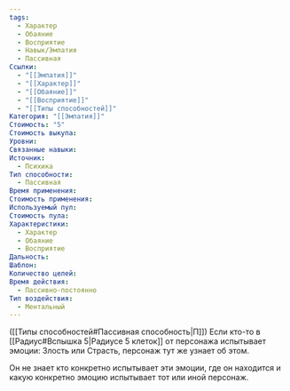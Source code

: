```yaml
---
tags:
  - Характер
  - Обаяние
  - Восприятие
  - Навык/Эмпатия
  - Пассивная
Ссылки:
  - "[[Эмпатия]]"
  - "[[Характер]]"
  - "[[Обаяние]]"
  - "[[Восприятие]]"
  - "[[Типы способностей]]"
Категория: "[[Эмпатия]]"
Стоимость: "5"
Стоимость выкупа: 
Уровни: 
Связанные навыки: 
Источник:
  - Психика
Тип способности:
  - Пассивная
Время применения: 
Стоимость применения: 
Используемый пул: 
Стоимость пула: 
Характеристики:
  - Характер
  - Обаяние
  - Восприятие
Дальность: 
Шаблон: 
Количество целей: 
Время действия:
  - Пассивно-постоянно
Тип воздействия:
  - Ментальный
---
```

([[Типы способностей#Пассивная способность|П]]) Если кто-то в [[Радиус#Вспышка 5|Радиусе 5 клеток]] от персонажа испытывает эмоции: Злость или Страсть, персонаж тут же узнает об этом.

Он не знает кто конкретно испытывает эти эмоции, где он находится и какую конкретно эмоцию испытывает тот или иной персонаж.